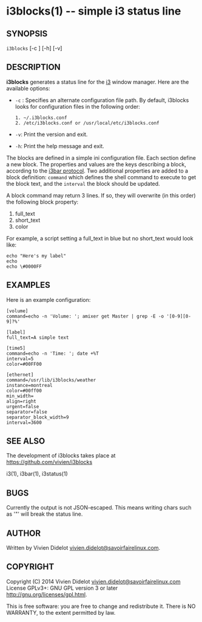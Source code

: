 i3blocks(1) -- simple i3 status line
====================================

## SYNOPSIS

`i3blocks` [-c <configfile>] [-h] [-v]

## DESCRIPTION

**i3blocks** generates a status line for the [i3](http://i3wm.org) window 
manager. Here are the available options:

  * `-c` <configfile>:
    Specifies an alternate configuration file path. By default, i3blocks looks 
    for configuration files in the following order:

        1. ~/.i3blocks.conf
        2. /etc/i3blocks.conf or /usr/local/etc/i3blocks.conf

  * `-v`:
    Print the version and exit.

  * `-h`:
    Print the help message and exit.

The blocks are defined in a simple ini configuration file. Each section define 
a new block. The properties and values are the keys describing a block, 
according to the [i3bar protocol](http://i3wm.org/docs/i3bar-protocol.html).
Two additional properties are added to a block definition: `command` which 
defines the shell command to execute to get the block text, and the `interval` 
the block should be updated.

A block command may return 3 lines. If so, they will overwrite (in this order) 
the following block property:

  1. full_text
  2. short_text
  3. color

For example, a script setting a full_text in blue but no short_text would look 
like:

    echo "Here's my label"
    echo
    echo \#0000FF

## EXAMPLES

Here is an example configuration:

    [volume]
    command=echo -n 'Volume: '; amixer get Master | grep -E -o '[0-9][0-9]?%'

    [label]
    full_text=A simple text

    [time5]
    command=echo -n 'Time: '; date +%T
    interval=5
    color=#00FF00

    [ethernet]
    command=/usr/lib/i3blocks/weather
    instance=montreal
    color=#00ff00
    min_width=
    align=right
    urgent=false
    separator=false
    separator_block_width=9
    interval=3600

## SEE ALSO

The development of i3blocks takes place at https://github.com/vivien/i3blocks

i3(1), i3bar(1), i3status(1)

## BUGS

Currently the output is not JSON-escaped. This means writing chars such as '"' 
will break the status line.

## AUTHOR

Written by Vivien Didelot <vivien.didelot@savoirfairelinux.com>.

## COPYRIGHT

Copyright (C) 2014 Vivien Didelot <vivien.didelot@savoirfairelinux.com>
License GPLv3+: GNU GPL version 3 or later <http://gnu.org/licenses/gpl.html>.

This is free software: you are free to change and redistribute it. There is NO 
WARRANTY, to the extent permitted by law.

